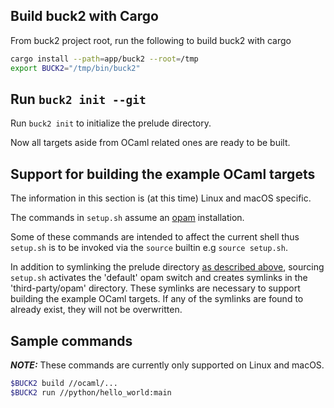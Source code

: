 ## Build buck2 with Cargo

From buck2 project root, run the following to build buck2 with cargo

```sh
cargo install --path=app/buck2 --root=/tmp
export BUCK2="/tmp/bin/buck2"
```

## Run `buck2 init --git`

Run `buck2 init` to initialize the prelude directory.

Now all targets aside from OCaml related ones are ready to be built.

## Support for building the example OCaml targets

The information in this section is (at this time) Linux and macOS specific.

The commands in `setup.sh` assume an [opam](https://opam.ocaml.org/) installation.

Some of these commands are intended to affect the current shell thus `setup.sh` is to be invoked via the `source` builtin e.g `source setup.sh`.

In addition to symlinking the prelude directory [as described above](#add-in-prelude-into-the-project), sourcing `setup.sh` activates the 'default' opam switch and creates symlinks in the 'third-party/opam' directory. These symlinks are necessary to support building the example OCaml targets. If any of the symlinks are found to already exist, they will not be overwritten.

## Sample commands

**_NOTE:_** These commands are currently only supported on Linux and macOS.

```sh
$BUCK2 build //ocaml/...
$BUCK2 run //python/hello_world:main
```
